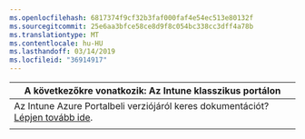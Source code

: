 ```yaml
---
ms.openlocfilehash: 6817374f9cf32b3faf000faf4e54ec513e80132f
ms.sourcegitcommit: 25e6aa3bfce58ce8d9f8c054bc338cc3dff4a78b
ms.translationtype: MT
ms.contentlocale: hu-HU
ms.lasthandoff: 03/14/2019
ms.locfileid: "36914917"
---
```

|                            A következőkre vonatkozik: Az Intune klasszikus portálon                            |
|------------------------------------------------------------------------------------------------|
| Az Intune Azure Portalbeli verziójáról keres dokumentációt? [Lépjen tovább ide](/intune/what-is-intune). |
|                                                                                                |


